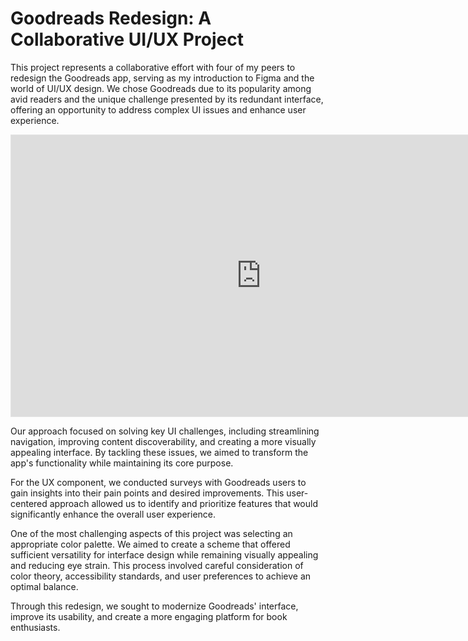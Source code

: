 # Goodreads Redesign: A Collaborative UI/UX Project
This project represents a collaborative effort with four of my peers to redesign the Goodreads app, serving as my introduction to Figma and the world of UI/UX design. We chose Goodreads due to its popularity among avid readers and the unique challenge presented by its redundant interface, offering an opportunity to address complex UI issues and enhance user experience.

<iframe style="border: 1px solid rgba(0, 0, 0, 0.1);" width="800" height="450" src="https://embed.figma.com/proto/RLNOPyBQ6eWlWCAPURgWmj/LF-Wireframe?page-id=0%3A1&node-id=192-2383&node-type=canvas&viewport=1062%2C331%2C0.26&scaling=scale-down&content-scaling=fixed&starting-point-node-id=192%3A2383&embed-host=share" allowfullscreen></iframe>

Our approach focused on solving key UI challenges, including streamlining navigation, improving content discoverability, and creating a more visually appealing interface. By tackling these issues, we aimed to transform the app's functionality while maintaining its core purpose.

For the UX component, we conducted surveys with Goodreads users to gain insights into their pain points and desired improvements. This user-centered approach allowed us to identify and prioritize features that would significantly enhance the overall user experience.

One of the most challenging aspects of this project was selecting an appropriate color palette. We aimed to create a scheme that offered sufficient versatility for interface design while remaining visually appealing and reducing eye strain. This process involved careful consideration of color theory, accessibility standards, and user preferences to achieve an optimal balance.

Through this redesign, we sought to modernize Goodreads' interface, improve its usability, and create a more engaging platform for book enthusiasts.
